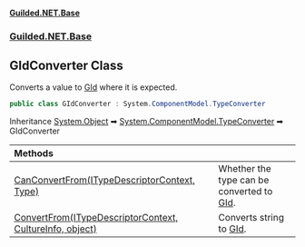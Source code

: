 
#### [Guilded.NET.Base](Guilded_NET_Base 'Guilded_NET_Base')
### [Guilded.NET.Base](Guilded_NET_Base#Guilded_NET_Base 'Guilded.NET.Base')
## GIdConverter Class
Converts a value to [GId](GId 'Guilded.NET.Base.GId') where it is expected.  
```csharp
public class GIdConverter : System.ComponentModel.TypeConverter
```

Inheritance [System.Object](https://docs.microsoft.com/en-us/dotnet/api/System.Object 'System.Object') &#x27A1; [System.ComponentModel.TypeConverter](https://docs.microsoft.com/en-us/dotnet/api/System.ComponentModel.TypeConverter 'System.ComponentModel.TypeConverter') &#x27A1; GIdConverter  

| Methods | |
| :--- | :--- |
| [CanConvertFrom(ITypeDescriptorContext, Type)](GIdConverter_CanConvertFrom(ITypeDescriptorContext_Type) 'Guilded.NET.Base.GIdConverter.CanConvertFrom(System.ComponentModel.ITypeDescriptorContext, System.Type)') | Whether the type can be converted to [GId](GId 'Guilded.NET.Base.GId').<br/> |
| [ConvertFrom(ITypeDescriptorContext, CultureInfo, object)](GIdConverter_ConvertFrom(ITypeDescriptorContext_CultureInfo_object) 'Guilded.NET.Base.GIdConverter.ConvertFrom(System.ComponentModel.ITypeDescriptorContext, System.Globalization.CultureInfo, object)') | Converts string to [GId](GId 'Guilded.NET.Base.GId').<br/> |
